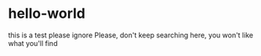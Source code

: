 # hello-world
this is a test please ignore
Please, don't keep searching here, you won't like what you'll find
